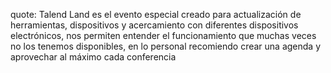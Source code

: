 quote: Talend Land es el evento especial creado para actualización de herramientas, dispositivos y acercamiento con diferentes dispositivos electrónicos, nos permiten entender el funcionamiento que muchas veces no los tenemos disponibles, en lo personal recomiendo crear una agenda y aprovechar al máximo cada conferencia
